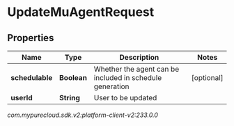 # UpdateMuAgentRequest


## Properties

| Name | Type | Description | Notes |
| ------------ | ------------- | ------------- | ------------- |
| **schedulable** | **Boolean** | Whether the agent can be included in schedule generation |  [optional] |
| **userId** | **String** | User to be updated |  |




_com.mypurecloud.sdk.v2:platform-client-v2:233.0.0_

